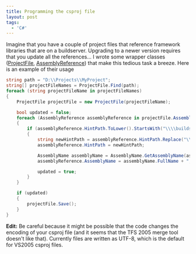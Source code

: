```yaml
---
title: Programming the csproj file
layout: post
tags:
  - 'C#'
---
```

Imagine that you have a couple of project files that reference framework libraries that are on a buildserver. Upgrading to a newer version requires that you update all the references... I wrote some wrapper classes ([ProjectFile](http://www.timvw.be/wp-content/code/csharp/ProjectFile.txt), [AssemblyReference](http://www.timvw.be/wp-content/code/csharp/AssemblyReference.txt)) that make this tedious task a breeze. Here is an example of their usage

```csharp
string path = "D:\\Projects\\MyProject";
string[] projectFileNames = ProjectFile.Find(path);
foreach (string projectFileName in projectFileNames)
{
	ProjectFile projectFile = new ProjectFile(projectFileName);

	bool updated = false;
	foreach (AssemblyReference assemblyReference in projectFile.AssemblyReferences)
	{
		if (assemblyReference.HintPath.ToLower().StartsWith("\\\\buildserver\\framework\\2.0"))
		{
			string newHintPath = assemblyReference.HintPath.Replace("\\2.0\\", "\\2.1\\");
			assemblyReference.HintPath = newHintPath;

			AssemblyName assemblyName = AssemblyName.GetAssemblyName(assemblyReference.HintPath);
			assemblyReference.AssemblyName = assemblyName.FullName + ", processorArchitecture=" + assemblyName.ProcessorArchitecture;

			updated = true;
		}
	}

	if (updated)
	{
		projectFile.Save();
	}
}
```

**Edit:** Be careful because it might be possible that the code changes the encoding of your csproj file (and it seems that the TFS 2005 merge tool doesn't like that). Currently files are written as UTF-8, which is the default for VS2005 csproj files.
